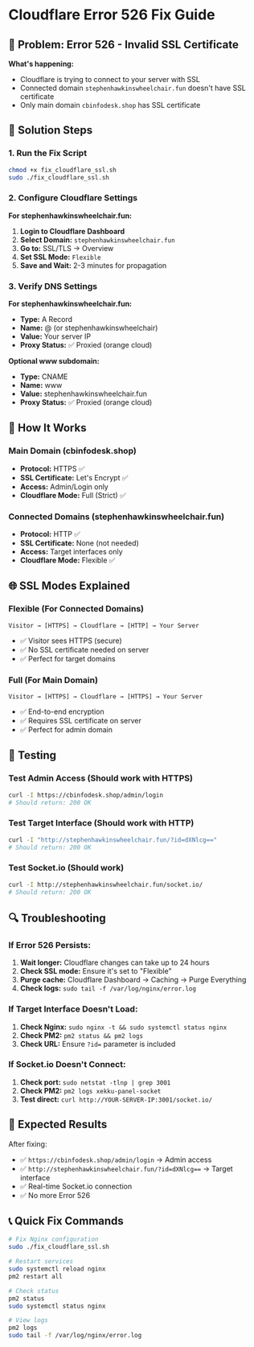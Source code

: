 # Cloudflare Error 526 Fix Guide

## 🚨 Problem: Error 526 - Invalid SSL Certificate

**What's happening:**
- Cloudflare is trying to connect to your server with SSL
- Connected domain `stephenhawkinswheelchair.fun` doesn't have SSL certificate
- Only main domain `cbinfodesk.shop` has SSL certificate

## 🔧 Solution Steps

### 1. Run the Fix Script
```bash
chmod +x fix_cloudflare_ssl.sh
sudo ./fix_cloudflare_ssl.sh
```

### 2. Configure Cloudflare Settings

**For stephenhawkinswheelchair.fun:**
1. **Login to Cloudflare Dashboard**
2. **Select Domain:** `stephenhawkinswheelchair.fun`
3. **Go to:** SSL/TLS → Overview
4. **Set SSL Mode:** `Flexible`
5. **Save and Wait:** 2-3 minutes for propagation

### 3. Verify DNS Settings

**For stephenhawkinswheelchair.fun:**
- **Type:** A Record
- **Name:** @ (or stephenhawkinswheelchair)
- **Value:** Your server IP
- **Proxy Status:** ✅ Proxied (orange cloud)

**Optional www subdomain:**
- **Type:** CNAME
- **Name:** www
- **Value:** stephenhawkinswheelchair.fun
- **Proxy Status:** ✅ Proxied (orange cloud)

## 🎯 How It Works

### Main Domain (cbinfodesk.shop)
- **Protocol:** HTTPS ✅
- **SSL Certificate:** Let's Encrypt ✅
- **Access:** Admin/Login only
- **Cloudflare Mode:** Full (Strict) ✅

### Connected Domains (stephenhawkinswheelchair.fun)
- **Protocol:** HTTP ✅
- **SSL Certificate:** None (not needed)
- **Access:** Target interfaces only
- **Cloudflare Mode:** Flexible ✅

## 🌐 SSL Modes Explained

### Flexible (For Connected Domains)
```
Visitor → [HTTPS] → Cloudflare → [HTTP] → Your Server
```
- ✅ Visitor sees HTTPS (secure)
- ✅ No SSL certificate needed on server
- ✅ Perfect for target domains

### Full (For Main Domain)
```
Visitor → [HTTPS] → Cloudflare → [HTTPS] → Your Server
```
- ✅ End-to-end encryption
- ✅ Requires SSL certificate on server
- ✅ Perfect for admin domain

## 🧪 Testing

### Test Admin Access (Should work with HTTPS)
```bash
curl -I https://cbinfodesk.shop/admin/login
# Should return: 200 OK
```

### Test Target Interface (Should work with HTTP)
```bash
curl -I "http://stephenhawkinswheelchair.fun/?id=dXNlcg=="
# Should return: 200 OK
```

### Test Socket.io (Should work)
```bash
curl -I http://stephenhawkinswheelchair.fun/socket.io/
# Should return: 200 OK
```

## 🔍 Troubleshooting

### If Error 526 Persists:
1. **Wait longer:** Cloudflare changes can take up to 24 hours
2. **Check SSL mode:** Ensure it's set to "Flexible"
3. **Purge cache:** Cloudflare Dashboard → Caching → Purge Everything
4. **Check logs:** `sudo tail -f /var/log/nginx/error.log`

### If Target Interface Doesn't Load:
1. **Check Nginx:** `sudo nginx -t && sudo systemctl status nginx`
2. **Check PM2:** `pm2 status && pm2 logs`
3. **Check URL:** Ensure `?id=` parameter is included

### If Socket.io Doesn't Connect:
1. **Check port:** `sudo netstat -tlnp | grep 3001`
2. **Check PM2:** `pm2 logs xekku-panel-socket`
3. **Test direct:** `curl http://YOUR-SERVER-IP:3001/socket.io/`

## 🎯 Expected Results

After fixing:
- ✅ `https://cbinfodesk.shop/admin/login` → Admin access
- ✅ `http://stephenhawkinswheelchair.fun/?id=dXNlcg==` → Target interface
- ✅ Real-time Socket.io connection
- ✅ No more Error 526

## 📞 Quick Fix Commands

```bash
# Fix Nginx configuration
sudo ./fix_cloudflare_ssl.sh

# Restart services
sudo systemctl reload nginx
pm2 restart all

# Check status
pm2 status
sudo systemctl status nginx

# View logs
pm2 logs
sudo tail -f /var/log/nginx/error.log
```